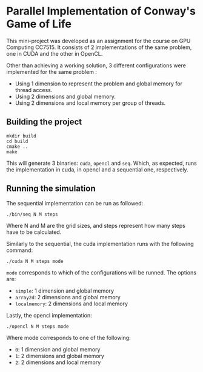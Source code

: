 # Parallel Implementation of Conway's Game of Life
This mini-project was developed as an assignment for the course on GPU Computing CC7515. It consists of 2 implementations of the same problem, one in CUDA and the other in OpenCL.

Other than achieving a working solution, 3 different configurations were implemented for the same problem :
- Using 1 dimension to represent the problem and global memory for thread access.
- Using 2 dimensions and global memory.
- Using 2 dimensions and local memory per group of threads.

## Building the project
```
mkdir build
cd build
cmake ..
make
```

This will generate 3 binaries: `cuda`, `opencl` and `seq`. Which, as expected, runs the implementation in cuda, in opencl and a sequential one, respectively. 

## Running the simulation
The sequential implementation can be run as followed:
```
./bin/seq N M steps
```
Where N and M are the grid sizes, and steps represent how many steps have to be calculated.

Similarly to the sequential, the cuda implementation runs with the following command:
```
./cuda N M steps mode
```
`mode` corresponds to which of the configurations will be runned. The options are:
- `simple`: 1 dimension and global memory
- `array2d`: 2 dimensions and global memory
- `localmemory`: 2 dimensions and local memory

Lastly, the opencl implementation:
```
./opencl N M steps mode
```
Where mode corresponds to one of the following:
- `0`: 1 dimension and global memory
- `1`: 2 dimensions and global memory
- `2`: 2 dimensions and local memory